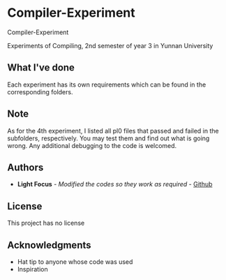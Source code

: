 # Compiler-Experiment

Compiler-Experiment

Experiments of Compiling, 2nd semester of year 3 in Yunnan University

## What I've done

Each experiment has its own requirements which can be found in the corresponding folders.

## Note

As for the 4th experiment, I listed all pl0 files that passed and failed in the subfolders, respectively. You may test them and find out what is going wrong. Any additional debugging to the code is welcomed.

## Authors

* **Light Focus** - *Modified the codes so they work as required* - [Github](https://github.com/LightFocus)

## License

This project has no license

## Acknowledgments

* Hat tip to anyone whose code was used
* Inspiration